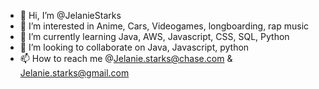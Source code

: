 - 👋 Hi, I’m @JelanieStarks
- 👀 I’m interested in Anime, Cars, Videogames, longboarding, rap music
- 🌱 I’m currently learning Java, AWS, Javascript, CSS, SQL, Python
- 💞️ I’m looking to collaborate on Java, Javascript, python
- 📫 How to reach me @Jelanie.starks@chase.com & Jelanie.starks@gmail.com

<!---
JelanieStarks/JelanieStarks is a ✨ special ✨ repository because its `README.md` (this file) appears on your GitHub profile.
You can click the Preview link to take a look at your changes.
--->
